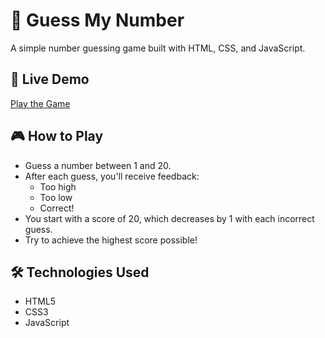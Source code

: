 # 🎯 Guess My Number

A simple number guessing game built with HTML, CSS, and JavaScript.

## 🚀 Live Demo

[Play the Game](https://emad-khdair.github.io/guess-my-number/)

## 🎮 How to Play

- Guess a number between 1 and 20.
- After each guess, you'll receive feedback:
  - Too high
  - Too low
  - Correct!
- You start with a score of 20, which decreases by 1 with each incorrect guess.
- Try to achieve the highest score possible!

## 🛠️ Technologies Used

- HTML5
- CSS3
- JavaScript
